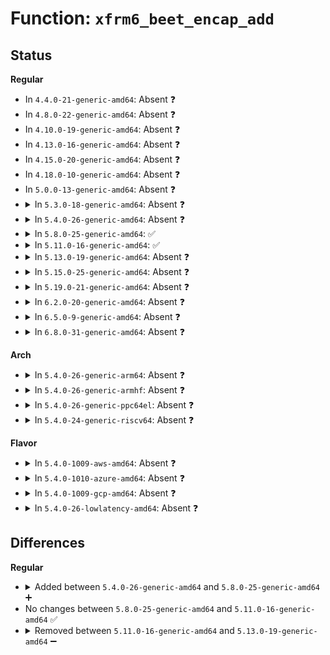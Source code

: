 # Function: <code>xfrm6_beet_encap_add</code>

## Status
<b>Regular</b>
<ul>
<li>
In <code>4.4.0-21-generic-amd64</code>: Absent ❓
</li>
<li>
In <code>4.8.0-22-generic-amd64</code>: Absent ❓
</li>
<li>
In <code>4.10.0-19-generic-amd64</code>: Absent ❓
</li>
<li>
In <code>4.13.0-16-generic-amd64</code>: Absent ❓
</li>
<li>
In <code>4.15.0-20-generic-amd64</code>: Absent ❓
</li>
<li>
In <code>4.18.0-10-generic-amd64</code>: Absent ❓
</li>
<li>
In <code>5.0.0-13-generic-amd64</code>: Absent ❓
</li>
<li>
<details>
<summary>In <code>5.3.0-18-generic-amd64</code>: Absent ❓</summary>

```json
{
  "name": "xfrm6_beet_encap_add",
  "collision_type": "Unique Static",
  "inline_type": "Full",
  "funcs": [
    {
      "addr": 18446744071589289460,
      "name": "xfrm6_beet_encap_add",
      "external": false,
      "loc": "net/xfrm/xfrm_output.c:271",
      "file": "net/xfrm/xfrm_output.c",
      "inline": "not declared, inlined",
      "caller_inline": [
        "net/xfrm/xfrm_output.c:xfrm_outer_mode_output"
      ],
      "caller_func": []
    }
  ],
  "symbols": []
}
```
</details>
</li>
<li>
<details>
<summary>In <code>5.4.0-26-generic-amd64</code>: Absent ❓</summary>

```json
{
  "name": "xfrm6_beet_encap_add",
  "collision_type": "Unique Static",
  "inline_type": "Full",
  "funcs": [
    {
      "addr": 18446744071589513844,
      "name": "xfrm6_beet_encap_add",
      "external": false,
      "loc": "net/xfrm/xfrm_output.c:271",
      "file": "net/xfrm/xfrm_output.c",
      "inline": "not declared, inlined",
      "caller_inline": [
        "net/xfrm/xfrm_output.c:xfrm_outer_mode_output"
      ],
      "caller_func": []
    }
  ],
  "symbols": []
}
```
</details>
</li>
<li>
<details>
<summary>In <code>5.8.0-25-generic-amd64</code>: ✅</summary>

```c
int xfrm6_beet_encap_add(struct xfrm_state * x, struct sk_buff * skb)
```

```json
{
  "name": "xfrm6_beet_encap_add",
  "collision_type": "Unique Static",
  "inline_type": "No",
  "funcs": [
    {
      "addr": 18446744071590508096,
      "name": "xfrm6_beet_encap_add",
      "external": false,
      "loc": "net/xfrm/xfrm_output.c:277",
      "file": "net/xfrm/xfrm_output.c",
      "inline": "seen, unknown",
      "caller_inline": [],
      "caller_func": [
        "net/xfrm/xfrm_output.c:xfrm_outer_mode_output"
      ]
    }
  ],
  "symbols": [
    {
      "addr": 18446744071590508096,
      "name": "xfrm6_beet_encap_add",
      "section": ".text",
      "bind": "STB_LOCAL",
      "size": 361
    }
  ]
}
```
</details>
</li>
<li>
<details>
<summary>In <code>5.11.0-16-generic-amd64</code>: ✅</summary>

```c
int xfrm6_beet_encap_add(struct xfrm_state * x, struct sk_buff * skb)
```

```json
{
  "name": "xfrm6_beet_encap_add",
  "collision_type": "Unique Static",
  "inline_type": "No",
  "funcs": [
    {
      "addr": 18446744071590567696,
      "name": "xfrm6_beet_encap_add",
      "external": false,
      "loc": "net/xfrm/xfrm_output.c:277",
      "file": "net/xfrm/xfrm_output.c",
      "inline": "seen, unknown",
      "caller_inline": [],
      "caller_func": [
        "net/xfrm/xfrm_output.c:xfrm_outer_mode_output"
      ]
    }
  ],
  "symbols": [
    {
      "addr": 18446744071590567696,
      "name": "xfrm6_beet_encap_add",
      "section": ".text",
      "bind": "STB_LOCAL",
      "size": 361
    }
  ]
}
```
</details>
</li>
<li>
<details>
<summary>In <code>5.13.0-19-generic-amd64</code>: Absent ❓</summary>

```json
{
  "name": "xfrm6_beet_encap_add",
  "collision_type": "Unique Static",
  "inline_type": "Selective",
  "funcs": [
    {
      "addr": 18446744071590492032,
      "name": "xfrm6_beet_encap_add",
      "external": false,
      "loc": "net/xfrm/xfrm_output.c:277",
      "file": "net/xfrm/xfrm_output.c",
      "inline": "not declared, inlined",
      "caller_inline": [],
      "caller_func": [
        "net/xfrm/xfrm_output.c:xfrm_outer_mode_output"
      ]
    }
  ],
  "symbols": [
    {
      "addr": 18446744071590492032,
      "name": "xfrm6_beet_encap_add.constprop.0",
      "section": ".text",
      "bind": "STB_LOCAL",
      "size": 378
    }
  ]
}
```
</details>
</li>
<li>
<details>
<summary>In <code>5.15.0-25-generic-amd64</code>: Absent ❓</summary>

```json
{
  "name": "xfrm6_beet_encap_add",
  "collision_type": "Unique Static",
  "inline_type": "Selective",
  "funcs": [
    {
      "addr": 18446744071591295472,
      "name": "xfrm6_beet_encap_add",
      "external": false,
      "loc": "net/xfrm/xfrm_output.c:354",
      "file": "net/xfrm/xfrm_output.c",
      "inline": "not declared, inlined",
      "caller_inline": [],
      "caller_func": [
        "net/xfrm/xfrm_output.c:xfrm_outer_mode_output"
      ]
    }
  ],
  "symbols": [
    {
      "addr": 18446744071591295472,
      "name": "xfrm6_beet_encap_add.constprop.0",
      "section": ".text",
      "bind": "STB_LOCAL",
      "size": 378
    }
  ]
}
```
</details>
</li>
<li>
<details>
<summary>In <code>5.19.0-21-generic-amd64</code>: Absent ❓</summary>

```json
{
  "name": "xfrm6_beet_encap_add",
  "collision_type": "Unique Static",
  "inline_type": "Selective",
  "funcs": [
    {
      "addr": 18446744071592962224,
      "name": "xfrm6_beet_encap_add",
      "external": false,
      "loc": "net/xfrm/xfrm_output.c:355",
      "file": "net/xfrm/xfrm_output.c",
      "inline": "not declared, inlined",
      "caller_inline": [],
      "caller_func": [
        "net/xfrm/xfrm_output.c:xfrm_outer_mode_output"
      ]
    }
  ],
  "symbols": [
    {
      "addr": 18446744071592962224,
      "name": "xfrm6_beet_encap_add.constprop.0",
      "section": ".text",
      "bind": "STB_LOCAL",
      "size": 402
    }
  ]
}
```
</details>
</li>
<li>
<details>
<summary>In <code>6.2.0-20-generic-amd64</code>: Absent ❓</summary>

```json
{
  "name": "xfrm6_beet_encap_add",
  "collision_type": "Unique Static",
  "inline_type": "Selective",
  "funcs": [
    {
      "addr": 18446744071594848528,
      "name": "xfrm6_beet_encap_add",
      "external": false,
      "loc": "net/xfrm/xfrm_output.c:353",
      "file": "net/xfrm/xfrm_output.c",
      "inline": "not declared, inlined",
      "caller_inline": [],
      "caller_func": [
        "net/xfrm/xfrm_output.c:xfrm_outer_mode_output"
      ]
    }
  ],
  "symbols": [
    {
      "addr": 18446744071594848528,
      "name": "xfrm6_beet_encap_add.constprop.0",
      "section": ".text",
      "bind": "STB_LOCAL",
      "size": 337
    }
  ]
}
```
</details>
</li>
<li>
<details>
<summary>In <code>6.5.0-9-generic-amd64</code>: Absent ❓</summary>

```json
{
  "name": "xfrm6_beet_encap_add",
  "collision_type": "Unique Static",
  "inline_type": "Selective",
  "funcs": [
    {
      "addr": 18446744071595239728,
      "name": "xfrm6_beet_encap_add",
      "external": false,
      "loc": "net/xfrm/xfrm_output.c:354",
      "file": "net/xfrm/xfrm_output.c",
      "inline": "not declared, inlined",
      "caller_inline": [],
      "caller_func": [
        "net/xfrm/xfrm_output.c:xfrm_outer_mode_output"
      ]
    }
  ],
  "symbols": [
    {
      "addr": 18446744071595239728,
      "name": "xfrm6_beet_encap_add.constprop.0",
      "section": ".text",
      "bind": "STB_LOCAL",
      "size": 314
    }
  ]
}
```
</details>
</li>
<li>
<details>
<summary>In <code>6.8.0-31-generic-amd64</code>: Absent ❓</summary>

```json
{
  "name": "xfrm6_beet_encap_add",
  "collision_type": "Unique Static",
  "inline_type": "Selective",
  "funcs": [
    {
      "addr": 18446744071596080176,
      "name": "xfrm6_beet_encap_add",
      "external": false,
      "loc": "net/xfrm/xfrm_output.c:354",
      "file": "net/xfrm/xfrm_output.c",
      "inline": "not declared, inlined",
      "caller_inline": [],
      "caller_func": [
        "net/xfrm/xfrm_output.c:xfrm_outer_mode_output"
      ]
    }
  ],
  "symbols": [
    {
      "addr": 18446744071596080176,
      "name": "xfrm6_beet_encap_add.constprop.0",
      "section": ".text",
      "bind": "STB_LOCAL",
      "size": 314
    }
  ]
}
```
</details>
</li>
</ul>
<b>Arch</b>
<ul>
<li>
<details>
<summary>In <code>5.4.0-26-generic-arm64</code>: Absent ❓</summary>

```json
{
  "name": "xfrm6_beet_encap_add",
  "collision_type": "Unique Static",
  "inline_type": "Full",
  "funcs": [
    {
      "addr": 18446603336503178980,
      "name": "xfrm6_beet_encap_add",
      "external": false,
      "loc": "net/xfrm/xfrm_output.c:271",
      "file": "net/xfrm/xfrm_output.c",
      "inline": "not declared, inlined",
      "caller_inline": [
        "net/xfrm/xfrm_output.c:xfrm_outer_mode_output"
      ],
      "caller_func": []
    }
  ],
  "symbols": []
}
```
</details>
</li>
<li>
<details>
<summary>In <code>5.4.0-26-generic-armhf</code>: Absent ❓</summary>

```json
{
  "name": "xfrm6_beet_encap_add",
  "collision_type": "Unique Static",
  "inline_type": "Full",
  "funcs": [
    {
      "addr": 3235853772,
      "name": "xfrm6_beet_encap_add",
      "external": false,
      "loc": "net/xfrm/xfrm_output.c:271",
      "file": "net/xfrm/xfrm_output.c",
      "inline": "not declared, inlined",
      "caller_inline": [
        "net/xfrm/xfrm_output.c:xfrm_outer_mode_output"
      ],
      "caller_func": []
    }
  ],
  "symbols": []
}
```
</details>
</li>
<li>
<details>
<summary>In <code>5.4.0-26-generic-ppc64el</code>: Absent ❓</summary>

```json
{
  "name": "xfrm6_beet_encap_add",
  "collision_type": "Unique Static",
  "inline_type": "Full",
  "funcs": [
    {
      "addr": 13835058055296906972,
      "name": "xfrm6_beet_encap_add",
      "external": false,
      "loc": "net/xfrm/xfrm_output.c:271",
      "file": "net/xfrm/xfrm_output.c",
      "inline": "not declared, inlined",
      "caller_inline": [
        "net/xfrm/xfrm_output.c:xfrm_outer_mode_output"
      ],
      "caller_func": []
    }
  ],
  "symbols": []
}
```
</details>
</li>
<li>
<details>
<summary>In <code>5.4.0-24-generic-riscv64</code>: Absent ❓</summary>

```json
{
  "name": "xfrm6_beet_encap_add",
  "collision_type": "Unique Static",
  "inline_type": "Full",
  "funcs": [
    {
      "addr": 18446743936279220334,
      "name": "xfrm6_beet_encap_add",
      "external": false,
      "loc": "net/xfrm/xfrm_output.c:271",
      "file": "net/xfrm/xfrm_output.c",
      "inline": "not declared, inlined",
      "caller_inline": [
        "net/xfrm/xfrm_output.c:xfrm_outer_mode_output"
      ],
      "caller_func": []
    }
  ],
  "symbols": []
}
```
</details>
</li>
</ul>
<b>Flavor</b>
<ul>
<li>
<details>
<summary>In <code>5.4.0-1009-aws-amd64</code>: Absent ❓</summary>

```json
{
  "name": "xfrm6_beet_encap_add",
  "collision_type": "Unique Static",
  "inline_type": "Full",
  "funcs": [
    {
      "addr": 18446744071589118212,
      "name": "xfrm6_beet_encap_add",
      "external": false,
      "loc": "net/xfrm/xfrm_output.c:271",
      "file": "net/xfrm/xfrm_output.c",
      "inline": "not declared, inlined",
      "caller_inline": [
        "net/xfrm/xfrm_output.c:xfrm_outer_mode_output"
      ],
      "caller_func": []
    }
  ],
  "symbols": []
}
```
</details>
</li>
<li>
<details>
<summary>In <code>5.4.0-1010-azure-amd64</code>: Absent ❓</summary>

```json
{
  "name": "xfrm6_beet_encap_add",
  "collision_type": "Unique Static",
  "inline_type": "Full",
  "funcs": [
    {
      "addr": 18446744071588843252,
      "name": "xfrm6_beet_encap_add",
      "external": false,
      "loc": "net/xfrm/xfrm_output.c:271",
      "file": "net/xfrm/xfrm_output.c",
      "inline": "not declared, inlined",
      "caller_inline": [
        "net/xfrm/xfrm_output.c:xfrm_outer_mode_output"
      ],
      "caller_func": []
    }
  ],
  "symbols": []
}
```
</details>
</li>
<li>
<details>
<summary>In <code>5.4.0-1009-gcp-amd64</code>: Absent ❓</summary>

```json
{
  "name": "xfrm6_beet_encap_add",
  "collision_type": "Unique Static",
  "inline_type": "Full",
  "funcs": [
    {
      "addr": 18446744071589555076,
      "name": "xfrm6_beet_encap_add",
      "external": false,
      "loc": "net/xfrm/xfrm_output.c:271",
      "file": "net/xfrm/xfrm_output.c",
      "inline": "not declared, inlined",
      "caller_inline": [
        "net/xfrm/xfrm_output.c:xfrm_outer_mode_output"
      ],
      "caller_func": []
    }
  ],
  "symbols": []
}
```
</details>
</li>
<li>
<details>
<summary>In <code>5.4.0-26-lowlatency-amd64</code>: Absent ❓</summary>

```json
{
  "name": "xfrm6_beet_encap_add",
  "collision_type": "Unique Static",
  "inline_type": "Full",
  "funcs": [
    {
      "addr": 18446744071589602580,
      "name": "xfrm6_beet_encap_add",
      "external": false,
      "loc": "net/xfrm/xfrm_output.c:271",
      "file": "net/xfrm/xfrm_output.c",
      "inline": "not declared, inlined",
      "caller_inline": [
        "net/xfrm/xfrm_output.c:xfrm_outer_mode_output"
      ],
      "caller_func": []
    }
  ],
  "symbols": []
}
```
</details>
</li>
</ul>

## Differences
<b>Regular</b>
<ul>
<li>
<details>
<summary>Added between <code>5.4.0-26-generic-amd64</code> and <code>5.8.0-25-generic-amd64</code> ➕</summary>

```c
int xfrm6_beet_encap_add(struct xfrm_state * x, struct sk_buff * skb)
```
</details>
</li>
<li>
No changes between <code>5.8.0-25-generic-amd64</code> and <code>5.11.0-16-generic-amd64</code> ✅
</li>
<li>
<details>
<summary>Removed between <code>5.11.0-16-generic-amd64</code> and <code>5.13.0-19-generic-amd64</code> ➖</summary>

```c
int xfrm6_beet_encap_add(struct xfrm_state * x, struct sk_buff * skb)
```
</details>
</li>
</ul>
